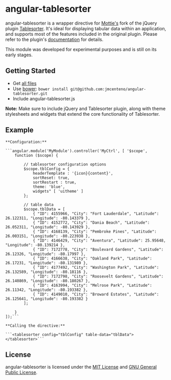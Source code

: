 # angular-tablesorter


angular-tablesorter is a wrapper directive for [Mottie's](//github.com/Mottie/) fork of the jQuery plugin [Tablesorter](//github.com/Mottie/tablesorter/). It's ideal for displaying tabular data within an application, and supports most of the features included in the original plugin. Please refer to the plugin's [documentation](//github.com/Mottie/tablesorter/docs/) for details. 

This module was developed for experimental purposes and is still on its early stages.


## Getting Started

* Get [all files](//github.com/jmcenteno/angular-tablesorter/archive/master.zip)
* Use [bower](http://bower.io/): ```bower install git@github.com:jmcenteno/angular-tablesorter.git```
* Include angular-tablesorter.js

**Note:** Make sure to include jQuery and Tablesorter plugin, along with theme stylesheets and widgets that extend the core functionality of Tablesorter.


## Example

	**Configuration:**

	```angular.module('MyModule').controller('MyCtrl', [ '$scope',
		function ($scope) {
			
			// tablesorter configuration options
			$scope.tblConfig = {
				headerTemplate : '{icon}{content}',
				sortReset: true,
				sortRestart : true,
				theme: 'blue',
				widgets" [ 'uitheme' ]
			};
			
			// table data
			$scope.tblData = [
				{ "ID": 4155966, "City": "Fort Lauderdale", "Latitude": 26.122311, "Longitude": -80.143379 },
				{ "ID": 4152772, "City": "Dania Beach", "Latitude": 26.052311, "Longitude": -80.143929 },
				{ "ID": 4168139, "City": "Pembroke Pines", "Latitude": 26.003151, "Longitude": -80.223938 },
				{ "ID": 4146429, "City": "Aventura", "Latitude": 25.95648, "Longitude": -80.139214 },
				{ "ID": 7172778, "City": "Boulevard Gardens", "Latitude": 26.12326, "Longitude": -80.17997 },
				{ "ID": 4166638, "City": "Oakland Park", "Latitude": 26.17231, "Longitude": -80.131989 },
				{ "ID": 4177492, "City": "Washington Park", "Latitude": 26.132589, "Longitude": -80.18116 },
				{ "ID": 7172798, "City": "Roosevelt Gardens", "Latitude": 26.140869, "Longitude": -80.180267 },
				{ "ID": 4163994, "City": "Melrose Park", "Latitude": 26.11342, "Longitude": -80.193382 },
				{ "ID": 4149010, "City": "Broward Estates", "Latitude": 26.125641, "Longitude": -80.193382 }
			];

		}
	]);```

	**Calling the directive:**
	
    ```<tablesorter config="tblConfig" table-data="tblData"></tablesorter>```


## License

angular-tablesorter is licensed under the [MIT License](http://opensource.org/licenses/MIT) and [GNU General Public License](https://www.gnu.org/licenses/gpl.html).
